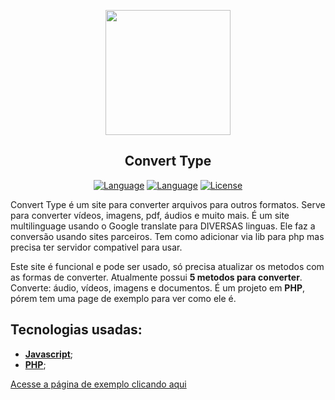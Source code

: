 <p align="center"><a href="https://getteli.github.io/converttype/" target="_blank"><img src="https://getteli.github.io/converttype/assets/images/converttype_logo.png" width="200"></a></p>

<h2 align="center">
    <b>Convert Type</b>
</h2>

<p align="center">
    <a href="#"><img src="https://img.shields.io/badge/language-PHP-%237175aa" alt="Language"></a>
    <a href="#"><img src="https://img.shields.io/badge/language-JS-%23f7df1e" alt="Language"></a>
    <a href="#"><img src="https://img.shields.io/badge/license-MIT-green" alt="License"></a>
</p>

<p>
    Convert Type é um site para converter arquivos para outros formatos. Serve para converter vídeos, imagens, pdf, áudios e muito mais. É um site multilinguage usando o Google translate para DIVERSAS linguas. Ele faz a conversão usando sites parceiros. Tem como adicionar via lib para php mas precisa ter servidor compativel para usar.
</p>
<p>
    Este site é funcional e pode ser usado, só precisa atualizar os metodos com as formas de converter. Atualmente possui <b>5 metodos para converter</b>. Converte: áudio, vídeos, imagens e documentos.
    É um projeto em <b>PHP</b>, pórem tem uma page de exemplo para ver como ele é.
</p>

## Tecnologias usadas:
- **[Javascript](https://developer.mozilla.org/pt-BR/docs/Web/JavaScript)**;
- **[PHP](https://www.php.net/)**;

[Acesse a página de exemplo clicando aqui](https://getteli.github.io/converttype/)